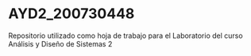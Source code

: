 # AYD2_200730448
Repositorio utilizado como hoja de trabajo para el Laboratorio del  curso Análisis y Diseño de Sistemas 2
